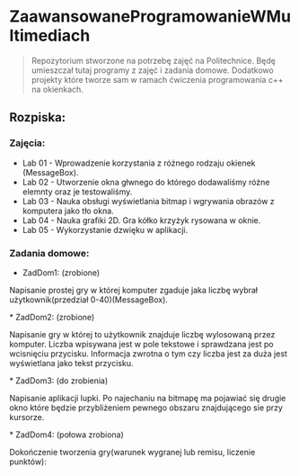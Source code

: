 # ZaawansowaneProgramowanieWMultimediach
>Repozytorium stworzone na potrzebę zajęć na Politechnice. Będę umieszczał tutaj programy z zajęć i zadania domowe. Dodatkowo projekty które tworze sam w ramach ćwiczenia programowania c++ na okienkach.

## Rozpiska:
### Zajęcia:
* Lab 01 - Wprowadzenie korzystania z różnego rodzaju okienek (MessageBox).
* Lab 02 - Utworzenie okna głwnego do którego dodawaliśmy różne elemnty oraz je testowaliśmy. 
* Lab 03 - Nauka obsługi wyświetlania bitmap i wgrywania obrazów z komputera jako tło okna.
* Lab 04 - Nauka grafiki 2D. Gra kółko krzyżyk rysowana w oknie.
* Lab 05 - Wykorzystanie dzwięku w aplikacji.
### Zadania domowe:
* ZadDom1: (zrobione)
<p>Napisanie prostej gry w której komputer zgaduje jaka liczbę wybrał użytkownik(przedział 0-40)(MessageBox).</p>
* ZadDom2: (zrobione)
<p>Napisanie gry w której to użytkownik znajduje liczbę wylosowaną przez komputer. Liczba wpisywana jest w pole tekstowe i sprawdzana jest po wcisnięciu przycisku. Informacja zwrotna o tym czy liczba jest za duża jest wyświetlana jako tekst przycisku.</p>
* ZadDom3: (do zrobienia)
<p>Napisanie aplikacji lupki. Po najechaniu na bitmapę ma pojawiać się drugie okno które będzie przybliżeniem pewnego obszaru znajdującego sie przy kursorze.</p>
* ZadDom4: (połowa zrobiona)
<p>Dokończenie tworzenia gry(warunek wygranej lub remisu, liczenie punktów):</p>
